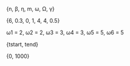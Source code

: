 {n, β, η, m, ω, Ω, γ}

{6, 0.3, 0, 1, 4, 4, 0.5}

ω1 = 2, ω2 = 2, ω3 = 3, ω4 = 3, ω5 = 5, ω6 = 5

{tstart, tend}

{0, 1000}
